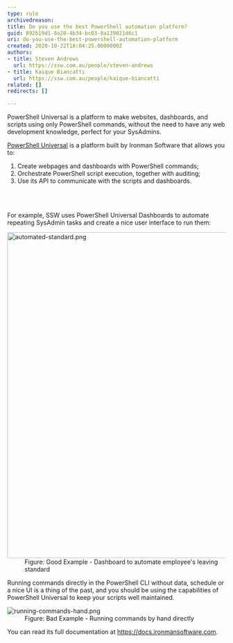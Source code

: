 ```yaml
---
type: rule
archivedreason: 
title: Do you use the best PowerShell automation platform?
guid: 892b19d1-0a20-4b34-bc03-8a139021d6c1
uri: do-you-use-the-best-powershell-automation-platform
created: 2020-10-22T18:04:25.0000000Z
authors:
- title: Steven Andrews
  url: https://ssw.com.au/people/steven-andrews
- title: Kaique Biancatti
  url: https://ssw.com.au/people/kaique-biancatti
related: []
redirects: []

---
```



<p class="ssw15-rteElement-P">PowerShell Universal is a platform to make websites, dashboards, and scripts using only PowerShell commands, without the need to have any web development knowledge, perfect for your SysAdmins.<br></p><p class="ssw15-rteElement-P"><a href="https&#58;//ironmansoftware.com/powershell-universal/">PowerShell Universal</a>&#160;is a platform built by Ironman Software that allows you to&#58;</p><ol><li>Create webpages and dashboards with PowerShell commands;</li><li>Orchestrate PowerShell script execution, together with auditing;</li><li>Use its API to communicate with the scripts and dashboards.​</li></ol>
<br><excerpt class='endintro'></excerpt><br>
<p>​For example, SSW uses PowerShell Universal Dashboards to automate repeating SysAdmin tasks and create a nice user interface to run them&#58;​<br></p><dl class="goodImage"><dt><img src="/PublishingImages/automated-standard.png" alt="automated-standard.png" style="width&#58;750px;" /></dt><dd>Figure&#58; Good Example - Dashboard to automate employee's leaving standard<br></dd></dl><p>Running commands directly in the PowerShell CLI without data, schedule or a nice UI is a thing of the past, and you should be using the capabilities of PowerShell Universal to keep your scripts well maintained.</p><dl class="badImage"><dt><img src="/PublishingImages/running-commands-hand.png" alt="running-commands-hand.png" /></dt><dd>Figure&#58; Bad Example - Running commands by hand directly</dd></dl><p>You can read its full documentation at <a href="https&#58;//docs.ironmansoftware.com/">https&#58;//docs.ironmansoftware.com</a>.<br></p>


